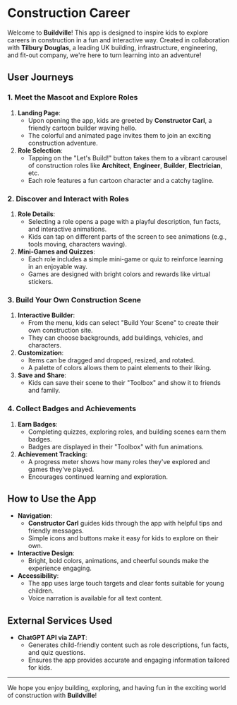 # Construction Career

Welcome to **Buildville**! This app is designed to inspire kids to explore careers in construction in a fun and interactive way. Created in collaboration with **Tilbury Douglas**, a leading UK building, infrastructure, engineering, and fit-out company, we're here to turn learning into an adventure!

## User Journeys

### 1. Meet the Mascot and Explore Roles

1. **Landing Page**:
   - Upon opening the app, kids are greeted by **Constructor Carl**, a friendly cartoon builder waving hello.
   - The colorful and animated page invites them to join an exciting construction adventure.
2. **Role Selection**:
   - Tapping on the "Let's Build!" button takes them to a vibrant carousel of construction roles like **Architect**, **Engineer**, **Builder**, **Electrician**, etc.
   - Each role features a fun cartoon character and a catchy tagline.

### 2. Discover and Interact with Roles

1. **Role Details**:
   - Selecting a role opens a page with a playful description, fun facts, and interactive animations.
   - Kids can tap on different parts of the screen to see animations (e.g., tools moving, characters waving).
2. **Mini-Games and Quizzes**:
   - Each role includes a simple mini-game or quiz to reinforce learning in an enjoyable way.
   - Games are designed with bright colors and rewards like virtual stickers.

### 3. Build Your Own Construction Scene

1. **Interactive Builder**:
   - From the menu, kids can select "Build Your Scene" to create their own construction site.
   - They can choose backgrounds, add buildings, vehicles, and characters.
2. **Customization**:
   - Items can be dragged and dropped, resized, and rotated.
   - A palette of colors allows them to paint elements to their liking.
3. **Save and Share**:
   - Kids can save their scene to their "Toolbox" and show it to friends and family.

### 4. Collect Badges and Achievements

1. **Earn Badges**:
   - Completing quizzes, exploring roles, and building scenes earn them badges.
   - Badges are displayed in their "Toolbox" with fun animations.
2. **Achievement Tracking**:
   - A progress meter shows how many roles they've explored and games they've played.
   - Encourages continued learning and exploration.

## How to Use the App

- **Navigation**:
  - **Constructor Carl** guides kids through the app with helpful tips and friendly messages.
  - Simple icons and buttons make it easy for kids to explore on their own.
- **Interactive Design**:
  - Bright, bold colors, animations, and cheerful sounds make the experience engaging.
- **Accessibility**:
  - The app uses large touch targets and clear fonts suitable for young children.
  - Voice narration is available for all text content.

## External Services Used

- **ChatGPT API via ZAPT**:
  - Generates child-friendly content such as role descriptions, fun facts, and quiz questions.
  - Ensures the app provides accurate and engaging information tailored for kids.

---

We hope you enjoy building, exploring, and having fun in the exciting world of construction with **Buildville**!
